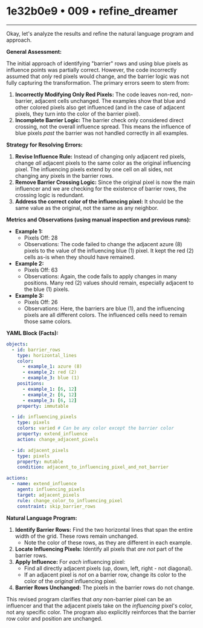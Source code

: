 # 1e32b0e9 • 009 • refine_dreamer

---
Okay, let's analyze the results and refine the natural language program and approach.

**General Assessment:**

The initial approach of identifying "barrier" rows and using blue pixels as influence points was partially correct. However, the code incorrectly assumed that *only* red pixels would change, and the barrier logic was not fully capturing the transformation. The primary errors seem to stem from:

1.  **Incorrectly Modifying Only Red Pixels:** The code leaves non-red, non-barrier, adjacent cells unchanged. The examples show that blue and other colored pixels also get influenced (and in the case of adjacent pixels, they turn into the color of the barrier pixel).
2.  **Incomplete Barrier Logic:** The barrier check only considered direct crossing, not the overall influence spread. This means the influence of blue pixels *past* the barrier was not handled correctly in all examples.

**Strategy for Resolving Errors:**

1.  **Revise Influence Rule:** Instead of changing only adjacent red pixels, change *all* adjacent pixels to the same color as the original influencing pixel. The influencing pixels extend by one cell on all sides, not changing any pixels in the barrier rows.
2.  **Remove Barrier Crossing Logic:** Since the original pixel is now the main influencer and we are checking for the existence of barrier rows, the crossing logic is redundant.
3. **Address the correct color of the influencing pixel:** It should be the same value as the original, not the same as any neighbor.

**Metrics and Observations (using manual inspection and previous runs):**

*   **Example 1:**
    *   Pixels Off: 28
    *   Observations: The code failed to change the adjacent azure (8) pixels to the value of the influencing blue (1) pixel. It kept the red (2) cells as-is when they should have remained.
*   **Example 2:**
    *   Pixels Off: 63
    *   Observations: Again, the code fails to apply changes in many positions. Many red (2) values should remain, especially adjacent to the blue (1) pixels.
*   **Example 3:**
    *   Pixels Off: 26
    * Observations: Here, the barriers are blue (1), and the influencing pixels are all different colors. The influenced cells need to remain those same colors.

**YAML Block (Facts):**

```yaml
objects:
  - id: barrier_rows
    type: horizontal_lines
    color:
      - example_1: azure (8)
      - example_2: red (2)
      - example_3: blue (1)
    positions:
      - example_1: [6, 12]
      - example_2: [6, 12]
      - example_3: [6, 12]
    property: immutable

  - id: influencing_pixels
    type: pixels
    colors: varied # Can be any color except the barrier color
    property: extend_influence
    action: change_adjacent_pixels

  - id: adjacent_pixels
    type: pixels
    property: mutable
    condition: adjacent_to_influencing_pixel_and_not_barrier

actions:
  - name: extend_influence
    agent: influencing_pixels
    target: adjacent_pixels
    rule: change_color_to_influencing_pixel
    constraint: skip_barrier_rows

```

**Natural Language Program:**

1.  **Identify Barrier Rows:** Find the two horizontal lines that span the entire width of the grid. These rows remain unchanged.
    *    Note the color of these rows, as they are different in each example.
2.  **Locate Influencing Pixels:** Identify all pixels that *are not* part of the barrier rows.
3.  **Apply Influence:** For *each* influencing pixel:
    *   Find all directly adjacent pixels (up, down, left, right - not diagonal).
    *   If an adjacent pixel is *not* on a barrier row, change its color to the color of the *original* influencing pixel.
4.  **Barrier Rows Unchanged:** The pixels in the barrier rows do not change.

This revised program clarifies that *any* non-barrier pixel can be an influencer and that the adjacent pixels take on the *influencing* pixel's color, not any specific color. The program also explicitly reinforces that the barrier row color and position are unchanged.

